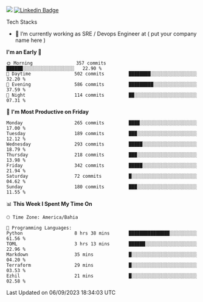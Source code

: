![](https://komarev.com/ghpvc/?username=miltlima&color=blue) [![Linkedin Badge](https://img.shields.io/badge/-LinkedIn-blue?style=flat-square&logo=Linkedin&logoColor=white&link=https://www.linkedin.com/in/miltonlimaj/)](https://www.linkedin.com/in/miltonlimaj/) 


Tech Stacks
                 

- 🔭 I’m currently working as SRE / Devops Engineer at ( put your company name here )


<!--START_SECTION:waka-->
**I'm an Early 🐤** 

```text
🌞 Morning                357 commits         ██████░░░░░░░░░░░░░░░░░░░   22.90 % 
🌆 Daytime                502 commits         ████████░░░░░░░░░░░░░░░░░   32.20 % 
🌃 Evening                586 commits         █████████░░░░░░░░░░░░░░░░   37.59 % 
🌙 Night                  114 commits         ██░░░░░░░░░░░░░░░░░░░░░░░   07.31 % 
```
📅 **I'm Most Productive on Friday** 

```text
Monday                   265 commits         ████░░░░░░░░░░░░░░░░░░░░░   17.00 % 
Tuesday                  189 commits         ███░░░░░░░░░░░░░░░░░░░░░░   12.12 % 
Wednesday                293 commits         █████░░░░░░░░░░░░░░░░░░░░   18.79 % 
Thursday                 218 commits         ███░░░░░░░░░░░░░░░░░░░░░░   13.98 % 
Friday                   342 commits         █████░░░░░░░░░░░░░░░░░░░░   21.94 % 
Saturday                 72 commits          █░░░░░░░░░░░░░░░░░░░░░░░░   04.62 % 
Sunday                   180 commits         ███░░░░░░░░░░░░░░░░░░░░░░   11.55 % 
```


📊 **This Week I Spent My Time On** 

```text
🕑︎ Time Zone: America/Bahia

💬 Programming Languages: 
Python                   8 hrs 38 mins       ███████████████░░░░░░░░░░   61.56 % 
TOML                     3 hrs 13 mins       ██████░░░░░░░░░░░░░░░░░░░   22.96 % 
Markdown                 35 mins             █░░░░░░░░░░░░░░░░░░░░░░░░   04.20 % 
Terraform                29 mins             █░░░░░░░░░░░░░░░░░░░░░░░░   03.53 % 
Ezhil                    21 mins             █░░░░░░░░░░░░░░░░░░░░░░░░   02.58 % 
```


 Last Updated on 06/09/2023 18:34:03 UTC
<!--END_SECTION:waka-->
